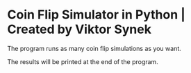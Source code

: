 # Coin Flip Simulator in Python | Created by Viktor Synek
The program runs as many coin flip simulations as you want.

The results will be printed at the end of the program.

